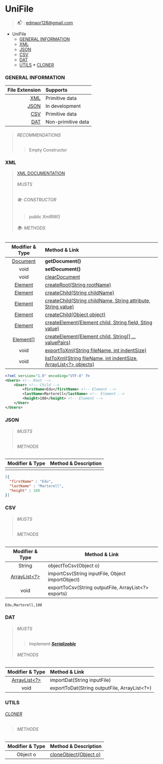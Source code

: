 # UniFile
> 📬 : [edmaor128@gmail.com](mailto:edmaor128@gmial.com)

<!-- TOC -->
* UniFile
    * [GENERAL INFORMATION](#general-information)
    * [XML](#xml)
    * [JSON](#json)
    * [CSV](#csv)
    * [DAT](#dat)
    * [UTILS](#utils)
          * [CLONER](#cloner)
<!-- TOC -->

### GENERAL INFORMATION

 |  File Extension | Supports            |
|----------------:|:--------------------|
|     [XML](#xml) | Primitive data      |
|   [JSON](#json) | In development      |
|     [CSV](#csv) | Primitive data      |
|     [DAT](#dat) | Non-primitive data  |

> ###### RECOMMENDATIONS
> > Empty Constructor

### XML 
> [XML DOCUMENTATION](src/xml/README.md)
> ###### MUSTS
> ###### 🛠️: CONSTRUCTOR
> > public XmlRW()
> ###### 📚️: METHODS

|                                           Modifier & Type                                           | Method & Link                                                                                   |
|:---------------------------------------------------------------------------------------------------:|:------------------------------------------------------------------------------------------------|
|  [Document](https://docs.oracle.com/en/java/javase/17/docs/api/java.xml/org/w3c/dom/Document.html)  | **getDocument()**                                                                               |
|                                                void                                                 | **setDocument()**                                                                               |
|                                                void                                                 | [clearDocument](src/xml/README.md#cleardocument)                                                |
|   [Element](https://docs.oracle.com/en/java/javase/17/docs/api/java.xml/org/w3c/dom/Element.html)   | [createRoot(String rootName)](src/xml/README.md#createroot)                                     |
|   [Element](https://docs.oracle.com/en/java/javase/17/docs/api/java.xml/org/w3c/dom/Element.html)   | [createChild(String childName)](src/xml/README.md#createchild)                                  |
|   [Element](https://docs.oracle.com/en/java/javase/17/docs/api/java.xml/org/w3c/dom/Element.html)   | [createChild(String childName, String attribute, String value)](src/xml/README.md#createchild)  |
|   [Element](https://docs.oracle.com/en/java/javase/17/docs/api/java.xml/org/w3c/dom/Element.html)   | [createChild(Object object)](src/xml/README.md#createchild)                                     |
|   [Element](https://docs.oracle.com/en/java/javase/17/docs/api/java.xml/org/w3c/dom/Element.html)   | [createElement(Element child, String field, Sting value)](src/xml/README.md#createelement)      |
| [Element\[\]](https://docs.oracle.com/en/java/javase/17/docs/api/java.xml/org/w3c/dom/Element.html) | [createElement(Element child, String[] ... valuePairs)](src/xml/README.md#createelement)        |
|                                                void                                                 | [exportToXml(String fileName, int indentSize)](src/xml/README.md#exporttoxml)                   |
|                                                void                                                 | [listToXml(String fileName, int indentSize, ArrayList<?> objects)](src/xml/README.md#listtoxml) |

```xml
<?xml version="1.0" encoding="UTF-8" ?>
<Users> <!-- Root -->
    <User> <!-- Child -->
        <firstName>Edu</firstName> <!-- Element -->
        <lastName>Martorell</lastName> <!-- Element -->
        <height>188</height> <!-- Element -->
    </User>
</Users>
```

### JSON
> ###### MUSTS
> ###### METHODS

| Modifier & Type | Method & Description |
|-----------------|----------------------|
|                 |                      |

```json
[{
  "firstName" : "Edu",
  "lastName" : "Martorell",
  "height" : 188
}]
```

### CSV
> ###### MUSTS
> ###### METHODS

|                                            Modifier & Type                                            | Method & Link                                        |
|:-----------------------------------------------------------------------------------------------------:|------------------------------------------------------|
|                                                String                                                 | objectToCsv(Object o)                                |
| [ArrayList<?>](https://docs.oracle.com/en/java/javase/17/docs/api/java.base/java/util/ArrayList.html) | importCsv(String inputFile, Object importObject)     |
|                                                 void                                                  | exportToCsv(String outputFile, ArrayList<?> exports) |


```csv
Edu,Martorell,188
```

### DAT
> ###### MUSTS
> > Implement ***[Serializable](https://docs.oracle.com/javase/7/docs/api/java/io/Serializable.html)***
> ###### METHODS

|                                            Modifier & Type                                            | Method & Link                                |
|:-----------------------------------------------------------------------------------------------------:|:---------------------------------------------|
| [ArrayList<?>](https://docs.oracle.com/en/java/javase/17/docs/api/java.base/java/util/ArrayList.html) | importDat(String inputFile)                  |
|                                                 void                                                  | exportToDat(String outputFile, ArrayList<?>) |

### UTILS
###### [CLONER](src/utils/README.md#cloner)
> ###### METHODS

| Modifier & Type | Method & Description                                     |
|:---------------:|:---------------------------------------------------------|
|    Object o     | [cloneObject(Object o)](src/utils/README.md#cloneobject) |
